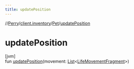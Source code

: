```yaml
---
title: updatePosition
---
```

//[Perry](../../../index.html)/[client.inventory](../index.html)/[Pet](index.html)/[updatePosition](update-position.html)



# updatePosition



[jvm]\
fun [updatePosition](update-position.html)(movement: [List](https://kotlinlang.org/api/latest/jvm/stdlib/kotlin.collections/-list/index.html)<[LifeMovementFragment](../../server.movement/-life-movement-fragment/index.html)>)




